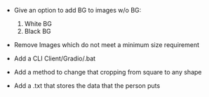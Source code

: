 - Give an option to add BG to images w/o BG:
  1. White BG
  2. Black BG

- Remove Images which do not meet a minimum size requirement

- Add a CLI Client/Gradio/.bat

- Add a method to change that cropping from square to any shape

- Add a .txt that stores the data that the person puts
